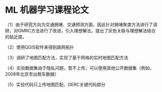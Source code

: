 # ML 机器学习课程论文
（1）由于研究方向为交通拥堵、交通预测方面，因此针对拥堵聚类方法进行了调研，对GMRC方法进行了改进，引入理想解法，提出了灰色关联与理想解法结合的贴近度。

（2）使用QGIS软件来得到路网拓扑

（3）调研了地图匹配方法，实现了基于网格的实时地图匹配方法

（4）实验数据集由于隐私问题，暂不上传，可以使用其他公开数据集（例如，2008年北京市出租车数据）

（5）实验代码只上传地图匹配、GERC关键代码部分


